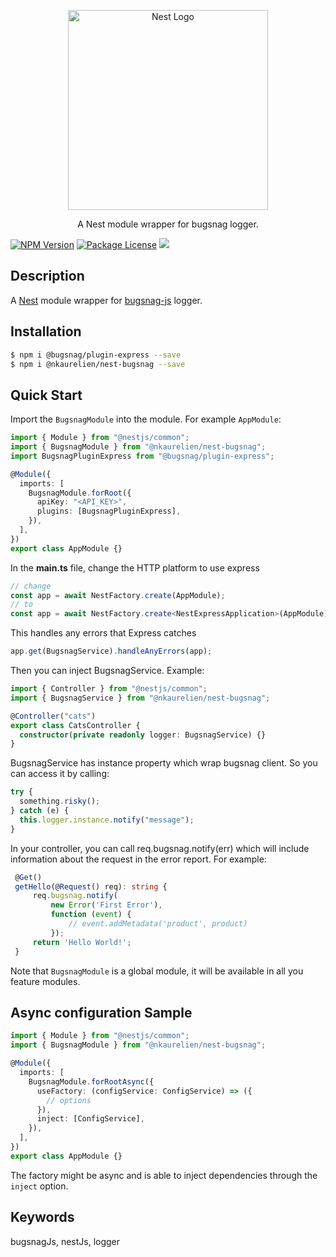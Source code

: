<p align="center">
  <a href="http://nestjs.com/" target="blank"><img src="https://nestjs.com/img/logo_text.svg" width="320" alt="Nest Logo" /></a>
</p>

 <p align="center">A Nest module wrapper for bugsnag logger.</p>
 
<p align="center">

<a href="https://www.npmjs.com/package/@nkaurelien/nest-bugsnag"><img src="https://img.shields.io/npm/v/@nkaurelien/nest-bugsnag.svg" alt="NPM Version" /></a>
<a href="https://github.com/nkaurelien/nest-bugsnag"><img src="https://img.shields.io/npm/l/@nkaurelien/nest-bugsnag.svg" alt="Package License" /></a>
<a href="https://twitter.com/AstridNkumbe"><img src="https://img.shields.io/twitter/follow/AstridNkumbe.svg?style=social&label=Follow"></a>

</p>

## Description

A [Nest](https://github.com/nestjs/nest) module wrapper for [bugsnag-js](https://github.com/bugsnag/bugsnag-js) logger.

## Installation

```bash
$ npm i @bugsnag/plugin-express --save
$ npm i @nkaurelien/nest-bugsnag --save
```

## Quick Start

Import the `BugsnagModule` into the module. For example `AppModule`:

```typescript
import { Module } from "@nestjs/common";
import { BugsnagModule } from "@nkaurelien/nest-bugsnag";
import BugsnagPluginExpress from "@bugsnag/plugin-express";

@Module({
  imports: [
    BugsnagModule.forRoot({
      apiKey: "<API_KEY>",
      plugins: [BugsnagPluginExpress],
    }),
  ],
})
export class AppModule {}
```

In the **main.ts** file, change the HTTP platform to use express

```typescript
// change
const app = await NestFactory.create(AppModule);
// to
const app = await NestFactory.create<NestExpressApplication>(AppModule);
```

This handles any errors that Express catches

```typescript
app.get(BugsnagService).handleAnyErrors(app);
```

Then you can inject BugsnagService. Example:

```typescript
import { Controller } from "@nestjs/common";
import { BugsnagService } from "@nkaurelien/nest-bugsnag";

@Controller("cats")
export class CatsController {
  constructor(private readonly logger: BugsnagService) {}
}
```

BugsnagService has instance property which wrap bugsnag client. So you can access it by calling:

```typescript
try {
  something.risky();
} catch (e) {
  this.logger.instance.notify("message");
}
```

In your controller, you can call req.bugsnag.notify(err) which will include information about the request in the error report. For example:

```typescript
 @Get()
 getHello(@Request() req): string {
     req.bugsnag.notify(
         new Error('First Error'),
         function (event) {
             // event.addMetadata('product', product)
         });
     return 'Hello World!';
 }
```

Note that `BugsnagModule` is a global module, it will be available in all you feature modules.

## Async configuration Sample

```typescript
import { Module } from "@nestjs/common";
import { BugsnagModule } from "@nkaurelien/nest-bugsnag";

@Module({
  imports: [
    BugsnagModule.forRootAsync({
      useFactory: (configService: ConfigService) => ({
        // options
      }),
      inject: [ConfigService],
    }),
  ],
})
export class AppModule {}
```

The factory might be async and is able to inject dependencies through the `inject` option.

## Keywords

bugsnagJs, nestJs, logger
